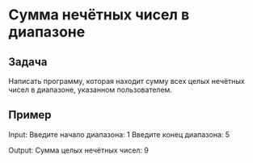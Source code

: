# Сумма нечётных чисел в диапазоне

## Задача

Написать программу, которая находит сумму всех целых нечётных чисел в диапазоне, указанном пользователем.

## Пример

Input:
Введите начало диапазона: 1
Введите конец диапазона: 5

Output:
Сумма целых нечётных чисел: 9
